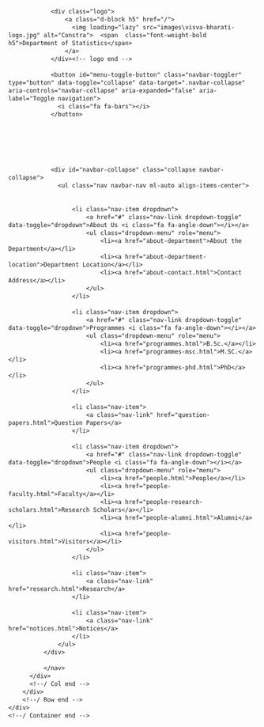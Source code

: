   <div class="site-navigation">
    <div class="container">
        <div class="row">
          <div class="col-lg-12">
              <nav class="navbar navbar-expand-lg navbar-light p-0">
                
                <div class="logo">
                    <a class="d-block h5" href="/"> 
                      <img loading="lazy" src="images\visva-bharati-logo.jpg" alt="Constra">  <span  class="font-weight-bold h5">Department of Statistics</span>
                    </a> 
                </div><!-- logo end -->

                <button id="menu-toggle-button" class="navbar-toggler" type="button" data-toggle="collapse" data-target=".navbar-collapse" aria-controls="navbar-collapse" aria-expanded="false" aria-label="Toggle navigation">
                  <i class="fa fa-bars"></i>
                </button>
                
                
                
                
                
                
                <div id="navbar-collapse" class="collapse navbar-collapse">
                  <ul class="nav navbar-nav ml-auto align-items-center">
                       
              
                      <li class="nav-item dropdown">
                          <a href="#" class="nav-link dropdown-toggle" data-toggle="dropdown">About Us <i class="fa fa-angle-down"></i></a>
                          <ul class="dropdown-menu" role="menu">
                              <li><a href="about-department">About the Department</a></li>
                              <li><a href="about-department-location">Department Location</a></li>
                              <li><a href="about-contact.html">Contact Address</a></li>
                          </ul>
                      </li>
              
                      <li class="nav-item dropdown">
                          <a href="#" class="nav-link dropdown-toggle" data-toggle="dropdown">Programmes <i class="fa fa-angle-down"></i></a>
                          <ul class="dropdown-menu" role="menu">
                              <li><a href="programmes.html">B.Sc.</a></li>
                              <li><a href="programmes-msc.html">M.SC.</a></li>
                              <li><a href="programmes-phd.html">PhD</a></li>
                          </ul>
                      </li>
              
                      <li class="nav-item">
                          <a class="nav-link" href="question-papers.html">Question Papers</a>
                      </li>
              
                      <li class="nav-item dropdown">
                          <a href="#" class="nav-link dropdown-toggle" data-toggle="dropdown">People <i class="fa fa-angle-down"></i></a>
                          <ul class="dropdown-menu" role="menu">
                              <li><a href="people.html">People</a></li>
                              <li><a href="people-faculty.html">Faculty</a></li>
                              <li><a href="people-research-scholars.html">Research Scholars</a></li>
                              <li><a href="people-alumni.html">Alumni</a></li>
                              <li><a href="people-visitors.html">Visitors</a></li>
                          </ul>
                      </li>
              
                      <li class="nav-item">
                          <a class="nav-link" href="research.html">Research</a>
                      </li>
              
                      <li class="nav-item">
                          <a class="nav-link" href="notices.html">Notices</a>
                      </li>
                  </ul>
              </div>
              
              </nav>
          </div>
          <!--/ Col end -->
        </div>
        <!--/ Row end -->
    </div>
    <!--/ Container end -->

  </div>